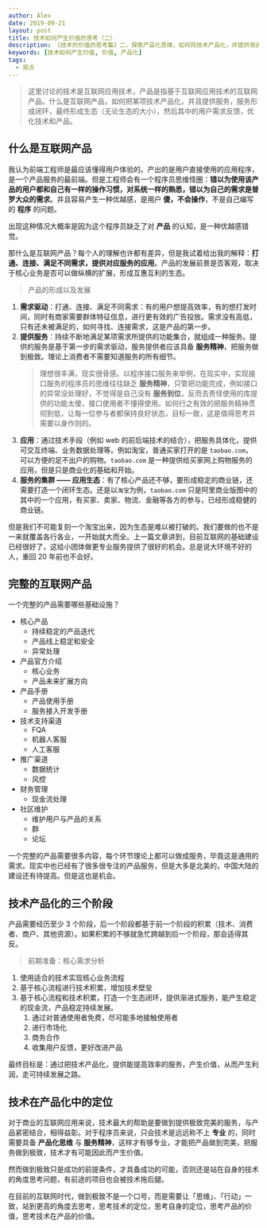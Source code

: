 ```yaml
---
author: Alex
date: 2019-09-21
layout: post
title: 技术如何产生价值的思考（二）
description: 《技术的价值的思考篇》二，探索产品化思维，如何将技术产品化，并提供渐进式服务。站在产品的角度来看技术，分析「数据 -> 技术 -> 产品化 -> 服务」的思路和可行性，以及该过程所需要的技术支持。
keywords: [技术如何产生价值, 价值, 产品化]
tags:
  - 观点
---
```


> 这里讨论的技术是互联网应用技术，产品是指基于互联网应用技术的互联网产品。什么是互联网产品，如何把某项技术产品化，并且提供服务，服务形成闭环，最终形成生态（无论生态的大小），然后其中的用户需求反馈，优化技术和产品。

<!-- - 什么是互联网产品
- 互联网产品的核心以及所需要配套设施
  - 配套设施的技术支持和技术方案
- 技术产品化的三个阶段
  1. 使用对的技术实现核心业务流程
  2. 基于核心流程进行技术积累，增加技术壁垒
  3. 基于核心流程和技术积累，打造一个生态闭环，提供渐进式服务，能产生稳定的现金流，产品稳定持续发展。
     1. 通过对普通使用者免费，尽可能多地接触使用者
     2. 进行市场化
     3. 商务合作
     4. 收集用户反馈，更好改进产品
- 最终目标
  - 通过把技术产品化，提供能提高效率的服务，产生价值，从而产生利润，走可持续发展之路

安卓自动化脚本市场的构想与三个阶段

1. 基于安卓无障碍功能，提供两个核心功能：
   1. 根据通过录制屏幕的操作转换成一段系统 action（action 制作者）
   2. 通过「发现」找到自己想要做的自动化操作
2. 做好一定的自动化脚步的技术积累，调查普通用户的需求
3. 把以上技术产品化
   1. 通过针对专业人士提供服务
   2. 对开发者做好接入准备
   3. 商务合作 -->

## 什么是互联网产品

我认为前端工程师是最应该懂得用户体验的。产出的是用户直接使用的应用程序，是一个产品服务的最前端。但是工程师会有一个程序员思维怪圈：__错以为使用该产品的用户都和自己有一样的操作习惯，对系统一样的熟悉，错以为自己的需求是普罗大众的需求__。并且容易产生一种优越感，是用户 __傻，不会操作__，不是自己编写的 __程序__ 的问题。

出现这种情况大概率是因为这个程序员缺乏了对 __产品__ 的认知，是一种优越感错觉。

那什么是互联网产品？每个人的理解也许都有差异，但是我试着给出我的解释：__打通、连接、满足不同需求，提供对应服务的应用__。产品的发展前景是否客观，取决于核心业务是否可以做纵横的扩展，形成互惠互利的生态。

> 产品的形成以及发展

1. __需求驱动__：打通、连接、满足不同需求：有的用户想提高效率，有的想打发时间，同时有商家需要群体特征信息，进行更有效的广告投放。需求没有高低，只有还未被满足的，如何寻找、连接需求，这是产品的第一步。
2. __提供服务__：持续不断地满足某项需求所提供的功能集合，就组成一种服务。提供的服务是基于第一步的需求驱动，服务提供者应该具备 __服务精神__，把服务做到极致。理论上消费者不需要知道服务的所有细节。
    > 理想很丰满，现实很骨感。以程序接口服务来举例，在现实中，实现接口服务的程序员的思维往往缺乏 __服务精神__，只管把功能完成，例如接口的异常没处理好，不觉得是自己没有 __服务到位__，反而去责怪使用的库提供的功能太傻，接口使用者不懂得使用。如何行之有效的把服务精神贯彻到低，让每一位参与者都保持良好状态，目标一致，这是值得思考并需要以身作则的。
3. __应用__：通过技术手段（例如 web 的前后端技术的结合），把服务具体化，提供可交互终端、业务数据处理等。例如淘宝，普通买家打开的是 `taobao.com`，可以方便的足不出户的购物。`taobao.com` 是一种提供给买家网上购物服务的应用，但是只是商业化的基础和开始。
4. __服务的集群 —— 应用生态__：有了核心产品还不够，要形成稳定的商业链，还需要打造一个闭环生态。还是以`淘宝`为例，`taobao.com` 只是阿里商业版图中的其中的一个应用，有买家、卖家、物流、金融等各方的参与，已经形成稳健的商业链。

但是我们不可能复刻一个淘宝出来，因为生态是难以被打破的。我们要做的也不是一来就覆盖各行各业，一开始就大而全。上一篇文章讲到，目前互联网的基础建设已经很好了，这给小团体做更专业服务提供了很好的机会。总是说大环境不好的人，重回 20 年前也不会好。

## 完整的互联网产品

一个完整的产品需要哪些基础设施？

- 核心产品
  - 持续稳定的产品迭代
  - 产品线上稳定和安全
  - 异常处理
- 产品官方介绍
  - 核心业务
  - 产品未来扩展方向
- 产品手册
  - 产品使用手册
  - 服务接入开发手册
- 技术支持渠道
  - FQA
  - 机器人客服
  - 人工客服
- 推广渠道
  - 数据统计
  - 风控
- 财务管理
  - 现金流处理
- 社区维护
  - 维护用户与产品的关系
  - 群
  - 论坛

一个完整的产品需要很多内容，每个环节理论上都可以做成服务，毕竟这是通用的需求。现实中也已经有了很多很专注的产品服务，但是大多是北美的，中国大陆的建设还有待提高。但是这也是机会。

## 技术产品化的三个阶段

产品需要经历至少 3 个阶段，后一个阶段都基于前一个阶段的积累（技术、消费者、商户、其他资源）。如果积累的不够就急忙跨越到后一个阶段，那会适得其反。

> 前期准备：核心需求分析

1. 使用适合的技术实现核心业务流程
2. 基于核心流程进行技术积累，增加技术壁垒
3. 基于核心流程和技术积累，打造一个生态闭环，提供渐进式服务，能产生稳定的现金流，产品稳定持续发展。
   1. 通过对普通使用者免费，尽可能多地接触使用者
   2. 进行市场化
   3. 商务合作
   4. 收集用户反馈，更好改进产品

最终目标是：通过把技术产品化，提供能提高效率的服务，产生价值，从而产生利润，走可持续发展之路。

## 技术在产品化中的定位

对于商业的互联网应用来说，技术最大的帮助是要做到提供极致完美的服务，与产品紧密结合，相得益彰。对于程序员来说，只会技术是远远称不上 __专业__ 的，同时需要具备 __产品化思维__ 与 __服务精神__，这样才有够专业，才能把产品做到完美，把服务做到极致，技术才有可能因此而产生价值。

然而做到极致只是成功的前提条件，才具备成功的可能，否则还是站在自身的技术的角度思考问题，有前途的项目也会被技术拖后腿。

在目前的互联网时代，做到极致不是一个口号，而是需要让「思维」、「行动」一致，站到更高的角度去思考，思考技术的定位，思考自身的定位，思考产品的价值，思考技术在产品的价值。
